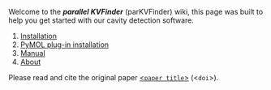 Welcome to the _**parallel KVFinder**_ (parKVFinder) wiki, this page was built to help you get started with our cavity detection software.

1. [Installation]()
2. [PyMOL plug-in installation]()
3. [Manual]()
4. [About]()

Please read and cite the original paper [<`paper title`>]() (<`doi`>).
